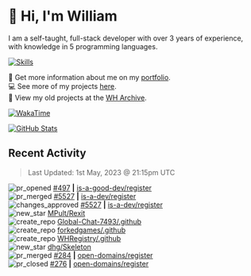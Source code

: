 # 👋 Hi, I'm William
I am a self-taught, full-stack developer with over 3 years of experience, with knowledge in 5 programming languages.

[![Skills](https://skillicons.dev/icons?i=css,cloudflare,discord,bots,docker,express,firebase,git,github,githubactions,html,js,linux,md,mongodb,netlify,nodejs,py,replit,tailwind,ts,vercel,vscode,wordpress,workers)](https://wdh.gg/dev)

🧑 Get more information about me on my [portfolio](https://wdh.gg/dev).
<br>
💻 See more of my projects [here](https://wdh.gg/github-org).
<br>
📁 View my old projects at the [WH Archive](https://wdh.gg/archive).

[![WakaTime](https://wakatime.com/badge/user/817e29c1-e1ac-4adc-936b-37bfa447c165.svg?style=for-the-badge)](https://wdh.gg/wakatime)

[![GitHub Stats](https://github-readme-stats.vercel.app/api?username=williamdavidharrison&theme=algolia&show_icons=true&border_radius=8&count_private=true&include_all_commits=true)](https://wdh.gg/github)

## Recent Activity
<!--RECENT_ACTIVITY:last_update-->
> Last Updated: 1st May, 2023 @ 21:15pm UTC
<!--RECENT_ACTIVITY:last_update_end-->

<!--RECENT_ACTIVITY:start-->
![pr_opened](https://cdn.jsdelivr.net/gh/Readme-Workflows/Readme-Icons@main/icons/octicons/PullRequestOpened.svg) [#497](https://github.com/is-a-good-dev/register/pull/497) **|** [is-a-good-dev/register](https://github.com/is-a-good-dev/register)<br>
![pr_merged](https://cdn.jsdelivr.net/gh/Readme-Workflows/Readme-Icons@main/icons/octicons/PullRequestMerged.svg) [#5527](https://github.com/is-a-dev/register/pull/5527) **|** [is-a-dev/register](https://github.com/is-a-dev/register)<br>
![changes_approved](https://cdn.jsdelivr.net/gh/Readme-Workflows/Readme-Icons@main/icons/octicons/ApprovedChanges.svg) [#5527](https://github.com/is-a-dev/register/pull/5527#pullrequestreview-1407548093) **|** [is-a-dev/register](https://github.com/is-a-dev/register)<br>
![new_star](https://cdn.jsdelivr.net/gh/Readme-Workflows/Readme-Icons@main/icons/octicons/StarredRepositoryYellow.svg) [MPult/Rexit](https://github.com/MPult/Rexit)<br>
![create_repo](https://cdn.jsdelivr.net/gh/Readme-Workflows/Readme-Icons@main/icons/octicons/Repository.svg) [Global-Chat-7493/.github](https://github.com/Global-Chat-7493/.github)<br>
![create_repo](https://cdn.jsdelivr.net/gh/Readme-Workflows/Readme-Icons@main/icons/octicons/Repository.svg) [forkedgames/.github](https://github.com/forkedgames/.github)<br>
![create_repo](https://cdn.jsdelivr.net/gh/Readme-Workflows/Readme-Icons@main/icons/octicons/Repository.svg) [WHRegistry/.github](https://github.com/WHRegistry/.github)<br>
![new_star](https://cdn.jsdelivr.net/gh/Readme-Workflows/Readme-Icons@main/icons/octicons/StarredRepositoryYellow.svg) [dhg/Skeleton](https://github.com/dhg/Skeleton)<br>
![pr_merged](https://cdn.jsdelivr.net/gh/Readme-Workflows/Readme-Icons@main/icons/octicons/PullRequestMerged.svg) [#284](https://github.com/open-domains/register/pull/284) **|** [open-domains/register](https://github.com/open-domains/register)<br>
![pr_closed](https://cdn.jsdelivr.net/gh/Readme-Workflows/Readme-Icons@main/icons/octicons/PullRequestClosed.svg) [#276](https://github.com/open-domains/register/pull/276) **|** [open-domains/register](https://github.com/open-domains/register)<br>
<!--RECENT_ACTIVITY:end-->
